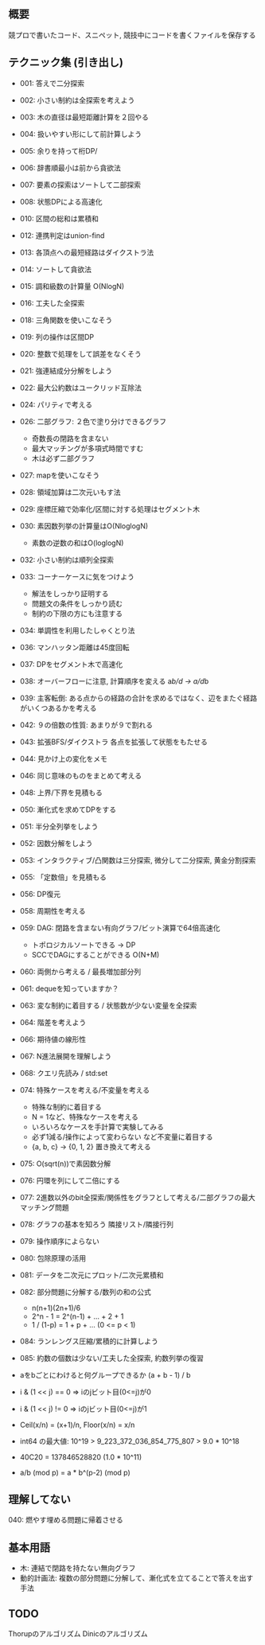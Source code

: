 ## 概要

競プロで書いたコード、スニペット, 競技中にコードを書くファイルを保存する

## テクニック集 (引き出し)

- 001: 答えで二分探索
- 002: 小さい制約は全探索を考えよう
- 003: 木の直径は最短距離計算を２回やる
- 004: 扱いやすい形にして前計算しよう
- 005: 余りを持って桁DP/ 
- 006: 辞書順最小は前から貪欲法
- 007: 要素の探索はソートして二部探索
- 008: 状態DPによる高速化
- 010: 区間の総和は累積和
- 012: 連携判定はunion-find
- 013: 各頂点への最短経路はダイクストラ法
- 014: ソートして貪欲法
- 015: 調和級数の計算量 O(NlogN) 
- 016: 工夫した全探索
- 018: 三角関数を使いこなそう
- 019: 列の操作は区間DP
- 020: 整数で処理をして誤差をなくそう
- 021: 強連結成分分解をしよう
- 022: 最大公約数はユークリッド互除法
- 024: パリティで考える
- 026: 二部グラフ: ２色で塗り分けできるグラフ
  - 奇数長の閉路を含まない
  - 最大マッチングが多項式時間ですむ
  - 木は必ず二部グラフ
- 027: mapを使いこなそう
- 028: 領域加算は二次元いもす法 
- 029: 座標圧縮で効率化/区間に対する処理はセグメント木
- 030: 素因数列挙の計算量はO(NloglogN)
  - 素数の逆数の和はO(loglogN)
- 032: 小さい制約は順列全探索 
- 033: コーナーケースに気をつけよう
  - 解法をしっかり証明する
  - 問題文の条件をしっかり読む
  - 制約の下限の方にも注意する
- 034: 単調性を利用したしゃくとり法
- 036: マンハッタン距離は45度回転
- 037: DPをセグメント木で高速化
- 038: オーバーフローに注意, 計算順序を変える  a*b/d -> a/d*b 
- 039: 主客転倒: ある点からの経路の合計を求めるではなく、辺をまたぐ経路がいくつあるかを考える
- 042: ９の倍数の性質: あまりが９で割れる
- 043: 拡張BFS/ダイクストラ 各点を拡張して状態をもたせる
- 044: 見かけ上の変化をメモ
- 046: 同じ意味のものをまとめて考える
- 048: 上界/下界を見積もる
- 050: 漸化式を求めてDPをする
- 051: 半分全列挙をしよう
- 052: 因数分解をしよう
- 053: インタラクティブ/凸関数は三分探索, 微分して二分探索, 黄金分割探索
- 055: 「定数倍」を見積もる
- 056: DP復元
- 058: 周期性を考える
- 059: DAG: 閉路を含まない有向グラフ/ビット演算で64倍高速化
  - トポロジカルソートできる -> DP
  - SCCでDAGにすることができる O(N+M)
- 060: 両側から考える / 最長増加部分列
- 061: dequeを知っていますか？
- 063: 変な制約に着目する / 状態数が少ない変量を全探索
- 064: 階差を考えよう
- 066: 期待値の線形性
- 067: N進法展開を理解しよう
- 068: クエリ先読み / std:set
- 074: 特殊ケースを考える/不変量を考える
  - 特殊な制約に着目する
  - N = 1など、特殊なケースを考える
  - いろいろなケースを手計算で実験してみる
  - 必ず1減る/操作によって変わらない など不変量に着目する
  - {a, b, c} -> {0, 1, 2} 置き換えて考える
- 075: O(sqrt(n))で素因数分解
- 076: 円環を列にして二倍にする
- 077: 2進数以外のbit全探索/関係性をグラフとして考える/二部グラフの最大マッチング問題
- 078: グラフの基本を知ろう 隣接リスト/隣接行列
- 079: 操作順序によらない
- 080: 包除原理の活用
- 081: データを二次元にプロット/二次元累積和
- 082: 部分問題に分解する/数列の和の公式
  - n(n+1)(2n+1)/6
  - 2^n - 1 = 2^(n-1) + ... + 2 + 1
  - 1 / (1-p) = 1 + p + ...  (0 <= p < 1)
- 084: ランレングス圧縮/累積的に計算しよう
- 085: 約数の個数は少ない/工夫した全探索, 約数列挙の復習

- aをbごとにわけると何グループできるか  (a + b - 1) / b
- i & (1 << j) == 0 => iのjビット目(0<=j)が0
- i & (1 << j) != 0 => iのjビット目(0<=j)が1
- Ceil(x/n) = (x+1)/n,  Floor(x/n) = x/n
- int64 の最大値: 10^19 > 9_223_372_036_854_775_807 > 9.0 * 10^18
- 40C20 = 137846528820 (1.0 * 10^11)
- a/b (mod p) = a * b^(p-2) (mod p)

## 理解してない

040: 燃やす埋める問題に帰着させる

## 基本用語

- 木: 連結で閉路を持たない無向グラフ
- 動的計画法: 複数の部分問題に分解して、漸化式を立てることで答えを出す手法

## TODO

Thorupのアルゴリズム
Dinicのアルゴリズム
